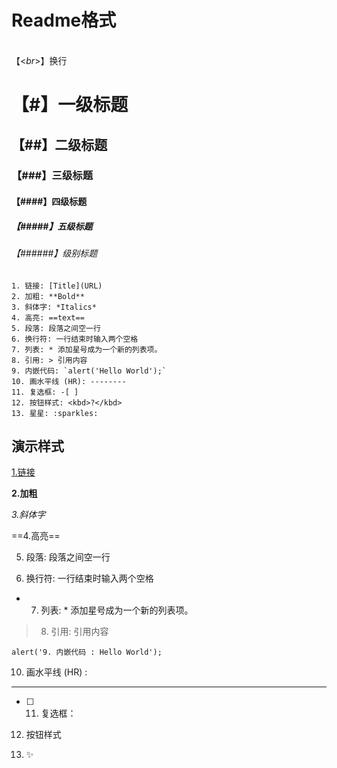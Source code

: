 # Readme格式
<br>【<*br*>】换行<br>
# 【#】一级标题
## 【##】二级标题
### 【###】三级标题
#### 【####】四级标题
##### 【#####】五级标题
###### 【######】级别标题

``` text
1. 链接: [Title](URL)
2. 加粗: **Bold**
3. 斜体字: *Italics*
4. 高亮: ==text==
5. 段落: 段落之间空一行
6. 换行符: 一行结束时输入两个空格
7. 列表: * 添加星号成为一个新的列表项。
8. 引用: > 引用内容
9. 内嵌代码: `alert('Hello World');`
10. 画水平线 (HR): --------
11. 复选框: -[ ]
12. 按钮样式: <kbd>?</kbd>
13. 星星: :sparkles: 
```
## 演示样式
[1.链接](http://www.baidu.com)

**2.加粗**

*3.斜体字*

==4.高亮==

5. 段落: 段落之间空一行

6. 换行符: 一行结束时输入两个空格

* 7. 列表: * 添加星号成为一个新的列表项。

> 8. 引用: 引用内容

`alert('9. 内嵌代码 : Hello World');`

10. 画水平线 (HR) :
--------

- [ ] 11. 复选框：

12. <kbd>按钮样式</kbd>

13. :sparkles: 
